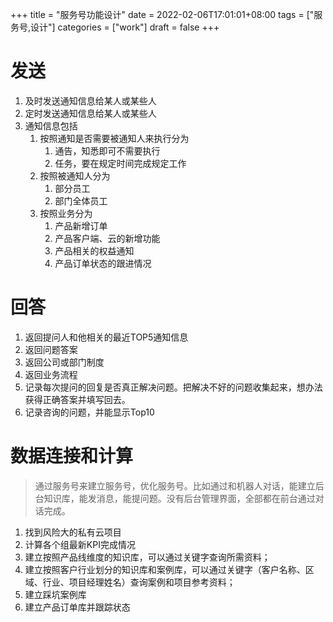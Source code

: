 +++
title = "服务号功能设计"
date = 2022-02-06T17:01:01+08:00
tags = ["服务号,设计"]
categories = ["work"]
draft = false
+++


# 发送
1. 及时发送通知信息给某人或某些人
1. 定时发送通知信息给某人或某些人
1. 通知信息包括
    1. 按照通知是否需要被通知人来执行分为
        1. 通告，知悉即可不需要执行
        1. 任务，要在规定时间完成规定工作
    1. 按照被通知人分为
        1. 部分员工
        1. 部门全体员工
    1. 按照业务分为
        1. 产品新增订单
        1. 产品客户端、云的新增功能
        1. 产品相关的权益通知
        1. 产品订单状态的跟进情况


# 回答
1. 返回提问人和他相关的最近TOP5通知信息
1. 返回问题答案
1. 返回公司或部门制度
1. 返回业务流程
1. 记录每次提问的回复是否真正解决问题。把解决不好的问题收集起来，想办法获得正确答案并填写回去。
1. 记录咨询的问题，并能显示Top10

# 数据连接和计算
> 通过服务号来建立服务号，优化服务号。比如通过和机器人对话，能建立后台知识库，能发消息，能提问题。没有后台管理界面，全部都在前台通过对话完成。
1. 找到风险大的私有云项目
1. 计算各个组最新KPI完成情况
1. 建立按照产品线维度的知识库，可以通过关键字查询所需资料；
1. 建立按照客户行业划分的知识库和案例库，可以通过关键字（客户名称、区域、行业、项目经理姓名）查询案例和项目参考资料；
1. 建立踩坑案例库
1. 建立产品订单库并跟踪状态
